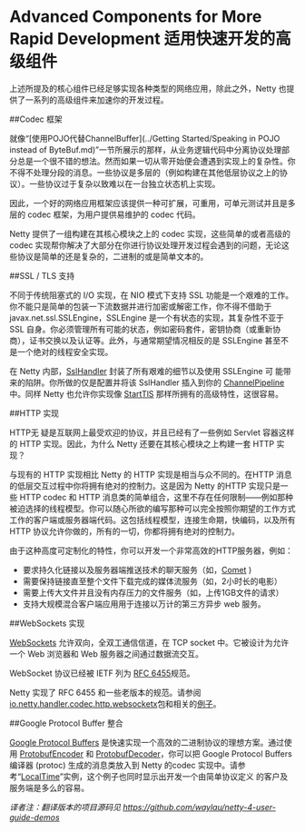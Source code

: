 Advanced Components for More Rapid Development 适用快速开发的高级组件
==========

上述所提及的核心组件已经足够实现各种类型的网络应用，除此之外，Netty 也提供了一系列的高级组件来加速你的开发过程。

##Codec 框架

就像“[使用POJO代替ChannelBuffer](../Getting Started/Speaking in POJO instead of ByteBuf.md)”一节所展示的那样，从业务逻辑代码中分离协议处理部分总是一个很不错的想法。然而如果一切从零开始便会遭遇到实现上的复杂性。你不得不处理分段的消息。一些协议是多层的（例如构建在其他低层协议之上的协议）。一些协议过于复杂以致难以在一台独立状态机上实现。

因此，一个好的网络应用框架应该提供一种可扩展，可重用，可单元测试并且是多层的 codec 框架，为用户提供易维护的 codec 代码。

Netty 提供了一组构建在其核心模块之上的 codec 实现，这些简单的或者高级的 codec 实现帮你解决了大部分在你进行协议处理开发过程会遇到的问题，无论这些协议是简单的还是复杂的，二进制的或是简单文本的。

##SSL / TLS 支持

不同于传统阻塞式的 I/O 实现，在 NIO 模式下支持 SSL 功能是一个艰难的工作。你不能只是简单的包装一下流数据并进行加密或解密工作，你不得不借助于 javax.net.ssl.SSLEngine，SSLEngine 是一个有状态的实现，其复杂性不亚于 SSL 自身。你必须管理所有可能的状态，例如密码套件，密钥协商（或重新协商），证书交换以及认证等。此外，与通常期望情况相反的是 SSLEngine 甚至不是一个绝对的线程安全实现。

在 Netty 内部，[SslHandler](http://netty.io/4.0/api/io/netty/handler/ssl/SslHandler.html) 封装了所有艰难的细节以及使用 SSLEngine 可 能带来的陷阱。你所做的仅是配置并将该 SslHandler 插入到你的  [ChannelPipeline](http://netty.io/4.0/api/io/netty/channel/ChannelPipeline.html) 中。同样 Netty 也允许你实现像 [StartTlS](http://en.wikipedia.org/wiki/Starttls) 那样所拥有的高级特性，这很容易。

##HTTP 实现

HTTP无 疑是互联网上最受欢迎的协议，并且已经有了一些例如 Servlet 容器这样的 HTTP 实现。因此，为什么 Netty 还要在其核心模块之上构建一套 HTTP 实现？

与现有的 HTTP 实现相比 Netty 的 HTTP 实现是相当与众不同的。在HTTP 消息的低层交互过程中你将拥有绝对的控制力。这是因为 Netty 的HTTP 实现只是一些 HTTP codec 和 HTTP 消息类的简单组合，这里不存在任何限制——例如那种被迫选择的线程模型。你可以随心所欲的编写那种可以完全按照你期望的工作方式工作的客户端或服务器端代码。这包括线程模型，连接生命期，快编码，以及所有 HTTP 协议允许你做的，所有的一切，你都将拥有绝对的控制力。

由于这种高度可定制化的特性，你可以开发一个非常高效的HTTP服务器，例如：

* 要求持久化链接以及服务器端推送技术的聊天服务（如，[Comet](http://en.wikipedia.org/wiki/Comet_%28programming%29) )
* 需要保持链接直至整个文件下载完成的媒体流服务（如，2小时长的电影）
* 需要上传大文件并且没有内存压力的文件服务（如，上传1GB文件的请求）
* 支持大规模混合客户端应用用于连接以万计的第三方异步 web 服务。

##WebSockets 实现

[WebSockets](http://en.wikipedia.org/wiki/WebSockets) 允许双向，全双工通信信道，在 TCP socket 中。它被设计为允许一个 Web 浏览器和 Web 服务器之间通过数据流交互。

WebSocket 协议已经被 IETF 列为 [RFC 6455](http://tools.ietf.org/html/rfc6455)规范。

Netty 实现了 RFC 6455 和一些老版本的规范。请参阅[io.netty.handler.codec.http.websocketx](http://netty.io/4.0/api/io/netty/handler/codec/http/websocketx/package-frame.html)包和相关的[例子](http://static.netty.io/3.5/xref/org/jboss/netty/example/http/websocketx/server/package-summary.html)。

##Google Protocol Buffer 整合

[Google Protocol Buffers](http://code.google.com/apis/protocolbuffers/docs/overview.html) 是快速实现一个高效的二进制协议的理想方案。通过使用 [ProtobufEncoder](http://static.netty.io/3.5/api/org/jboss/netty/handler/codec/protobuf/ProtobufEncoder.html) 和 [ProtobufDecoder](http://static.netty.io/3.5/api/org/jboss/netty/handler/codec/protobuf/ProtobufDecoder.html)，你可以把 Google Protocol Buffers 编译器 (protoc) 生成的消息类放入到 Netty 的codec 实现中。请参考“[LocalTime](http://docs.jboss.org/netty/3.2/xref/org/jboss/netty/example/localtime/package-summary.html)”实例，这个例子也同时显示出开发一个由简单协议定义 的客户及服务端是多么的容易。
 

*译者注：翻译版本的项目源码见 <https://github.com/waylau/netty-4-user-guide-demos>* 